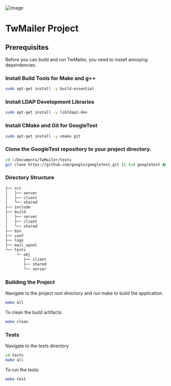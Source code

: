 ![image](https://github.com/ANcpLua/TW-Mailer-Pro/assets/124206820/38be1b2d-aa62-4d11-9f03-accdfd5fc67c)
# TwMailer Project

## Prerequisites

Before you can build and run TwMailer, you need to install annoying dependencies.

### Install Build Tools for Make and g++
```bash
sudo apt-get install -y build-essential
```
### Install LDAP Development Libraries
```bash
sudo apt-get install -y libldap2-dev
```
### Install CMake and Git for GoogleTest
```bash
sudo apt-get install -y cmake git
```
### Clone the GoogleTest repository to your project directory.
```bash
cd ~/Documents/TwMailer/tests
git clone https://github.com/google/googletest.git || (cd googletest && git pull)
```
### Directory Structure
```bash
├── src
│   ├── server
│   ├── client
│   └── shared
├── include
├── build
│   ├── server
│   ├── client
│   └── shared
├── bin
├── conf
├── logs
├── mail_spool
└── tests
     └─ obj
        ├── client
        ├── shared
        └── server
```

### Building the Project
Navigate to the project root directory and run make to build the application.

```bash
make all
```
To clean the build artifacts:
```bash
make clean
```
### Tests
Navigate to the tests directory
```bash
cd tests
make all
```
To run the tests:
```bash
make test
```
